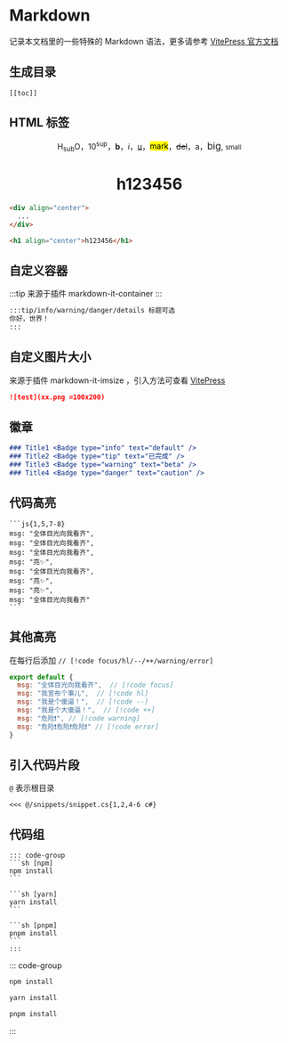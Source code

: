 # Markdown

记录本文档里的一些特殊的 Markdown 语法，更多请参考 [VitePress 官方文档](https://vitepress.vuejs.org/guide/markdown)


## 生成目录

```
[[toc]]
```

## HTML 标签

<div align="center">
H<sub>sub</sub>O，10<sup>sup</sup>，<b>b</b>，<i>i</i>，<u>u</u>，<mark>mark</mark>，<del>del</del>，<a>a</a>，<big>big</big>, <small>small</small>
</div>

<h1 align="center">h123456</h1>

```html
<div align="center">
  ...
</div>

<h1 align="center">h123456</h1>
```

## 自定义容器

:::tip
来源于插件 markdown-it-container
:::

```md
:::tip/info/warning/danger/details 标题可选
你好，世界！
:::
```

## 自定义图片大小

来源于插件 markdown-it-imsize ，引入方法可查看 [VitePress](/lang/vue/vitepress)

```md
![test](xx.png =100x200)
```


## 徽章 <Badge type="warning" text="Badge" />


```md
### Title1 <Badge type="info" text="default" />
### Title2 <Badge type="tip" text="已完成" />
### Title3 <Badge type="warning" text="beta" />
### Title4 <Badge type="danger" text="caution" />
```




## 代码高亮

````md{1,5,7-8}
```js{1,5,7-8}
msg: "全体目光向我看齐",
msg: "全体目光向我看齐",
msg: "全体目光向我看齐",
msg: "亮✨",
msg: "全体目光向我看齐",
msg: "亮✨",
msg: "亮✨",
msg: "全体目光向我看齐"
```
````

## 其他高亮

在每行后添加 `// [!code focus/hl/--/++/warning/error]`

```js
export default {
  msg: "全体目光向我看齐",  // [!code focus]
  msg: "我宣布个事儿",  // [!code hl]
  msg: "我是个傻逼！",  // [!code --]
  msg: "我是个大傻逼！",  // [!code ++]
  msg: "危险❗", // [!code warning]
  msg: "危险❗危险❗危险❗" // [!code error]
}
```


## 引入代码片段

`@` 表示根目录

```
<<< @/snippets/snippet.cs{1,2,4-6 c#}
```


## 代码组

````
::: code-group
```sh [npm]
npm install
```

```sh [yarn]
yarn install
```

```sh [pnpm]
pnpm install
```
:::
````


::: code-group
```sh [npm]
npm install
```

```sh [yarn]
yarn install
```

```sh [pnpm]
pnpm install
```
:::